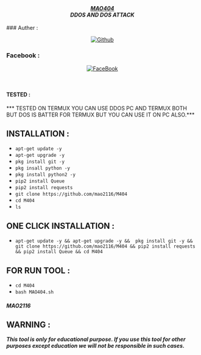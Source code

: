 <div align ="center"> 
<i><b> <a href="https://www.facebook.com/mAoVirUs2116/">
MAO404 </a><br>
DDOS AND DOS ATTACK </b></i>

</div>
<br>
### Auther :
<p align="center">
<a href="https://github.com/mao2116"><img title="Github" src="https://img.shields.io/badge/mao2116-grey?style=for-the-badge&logo=github"></a> </p>

### Facebook :
<p align="center"> 
<a href="https://www.facebook.com/mAoVirUs2116/"><img title="FaceBook" src="https://img.shields.io/badge/FB-MAO VIRUS-lightgrey?style=for-the-badge&logo=facebook"></a>
</p>

<br>

#### TESTED :

*** TESTED ON TERMUX YOU CAN USE DDOS PC AND TERMUX BOTH BUT DOS IS BATTER FOR TERMUX BUT YOU CAN USE IT ON PC ALSO.***

## INSTALLATION  :

* `apt-get update -y`
* `apt-get upgrade -y`
* `pkg install git -y`
* `pkg insall python -y`
* `pkg install python2 -y`
* `pip2 install Queue`
* `pip2 install requests`
* `git clone https://github.com/mao2116/M404`
* `cd M404`
* `ls`

## ONE CLICK INSTALLATION :
* `apt-get update -y && apt-get upgrade -y &&  pkg install git -y && git clone https://github.com/mao2116/M404 && pip2 install requests && pip2 install Queue && cd M404 `


## FOR RUN TOOL :
* `cd M404`
* `bash MAO404.sh`



##### MAO2116

## WARNING : 
***This tool is only for educational purpose. If you use this tool for other purposes except education we will not be responsible in such cases.***
